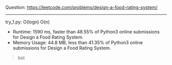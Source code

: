 Question: https://leetcode.com/problems/design-a-food-rating-system/

---

try_1.py: O(logn) O(n)

* Runtime: 1590 ms, faster than 48.55% of Python3 online submissions for Design a Food Rating System.
* Memory Usage: 44.8 MB, less than 41.35% of Python3 online submissions for Design a Food Rating System.

> bst